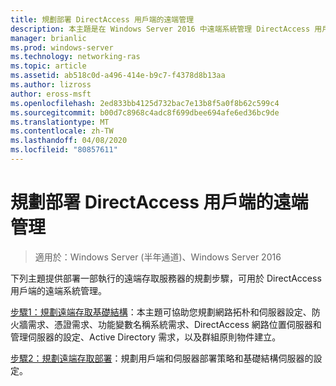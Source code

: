 ```yaml
---
title: 規劃部署 DirectAccess 用戶端的遠端管理
description: 本主題是在 Windows Server 2016 中遠端系統管理 DirectAccess 用戶端指南的一部分。
manager: brianlic
ms.prod: windows-server
ms.technology: networking-ras
ms.topic: article
ms.assetid: ab518c0d-a496-414e-b9c7-f4378d8b13aa
ms.author: lizross
author: eross-msft
ms.openlocfilehash: 2ed833bb4125d732bac7e13b8f5a0f8b62c599c4
ms.sourcegitcommit: b00d7c8968c4adc8f699dbee694afe6ed36bc9de
ms.translationtype: MT
ms.contentlocale: zh-TW
ms.lasthandoff: 04/08/2020
ms.locfileid: "80857611"
---
```

# <a name="plan-deployment-for-remote-management-of-directaccess-clients"></a>規劃部署 DirectAccess 用戶端的遠端管理

>適用於：Windows Server (半年通道)、Windows Server 2016

下列主題提供部署一部執行的遠端存取服務器的規劃步驟，可用於 DirectAccess 用戶端的遠端系統管理。  
  
[步驟1：規劃遠端存取基礎結構](Step-1-Plan-the-Remote-Access-Infrastructure.md)：本主題可協助您規劃網路拓朴和伺服器設定、防火牆需求、憑證需求、功能變數名稱系統需求、DirectAccess 網路位置伺服器和管理伺服器的設定、Active Directory 需求，以及群組原則物件建立。  
  
[步驟2：規劃遠端存取部署](Step-2-Plan-the-Remote-Access-Deployment.md)：規劃用戶端和伺服器部署策略和基礎結構伺服器的設定。  

  


